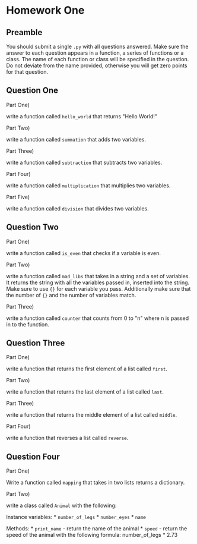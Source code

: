 # Homework One

## Preamble

You should submit a single `.py` with all questions answered.  Make sure the answer to each question appears in a function, a series of functions or a class.  The name of each function or class will be specified in the question.  Do not deviate from the name provided, otherwise you will get zero points for that question.

## Question One

Part One)

write a function called `hello_world` that returns "Hello World!"

Part Two)

write a function called `summation` that adds two variables.

Part Three)

write a function called `subtraction` that subtracts two variables.

Part Four)

write a function called `multiplication` that multiplies two variables.

Part Five)

write a function called `division` that divides two variables.

## Question Two

Part One)

write a function called `is_even` that checks if a variable is even.

Part Two)

write a function called `mad_libs` that takes in a string and a set of variables.  It returns the string with all the variables passed in, inserted into the string.  Make sure to use `{}` for each variable you pass.  Additionally make sure that the number of `{}` and the number of variables match.

Part Three)

write a function called `counter` that counts from 0 to "n" where n is passed in to the function.

## Question Three

Part One)

write a function that returns the first element of a list called `first`.

Part Two)

write a function that returns the last element of a list called `last`.

Part Three)

write a function that returns the middle element of a list called `middle`.

Part Four)

write a function that reverses a list called `reverse`.

## Question Four

Part One)

Write a function called `mapping` that takes in two lists returns a dictionary.

Part Two)

write a class called `Animal` with the following:

Instance variables:
	* `number_of_legs`
	* `number_eyes`
	* `name`

Methods:
	* `print_name` - return the name of the animal
	* `speed` - return the speed of the animal with the following formula:
		number_of_legs * 2.73

